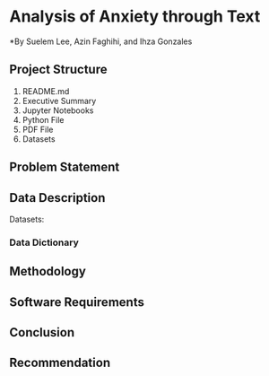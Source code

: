 # Analysis of Anxiety through Text

*By Suelem Lee, Azin Faghihi, and Ihza Gonzales

## Project Structure

1. README.md
2. Executive Summary
3. Jupyter Notebooks
4. Python File
4. PDF File
5. Datasets

## Problem Statement

## Data Description

Datasets:


### Data Dictionary


## Methodology

## Software Requirements

## Conclusion

## Recommendation
